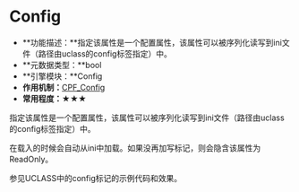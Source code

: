 # Config

- **功能描述：**指定该属性是一个配置属性，该属性可以被序列化读写到ini文件（路径由uclass的config标签指定）中。
- **元数据类型：**bool
- **引擎模块：**Config
- **作用机制：**[CPF_Config](../../../Flags/EPropertyFlags/CPF_Config.md)
- **常用程度：**★★★

指定该属性是一个配置属性，该属性可以被序列化读写到ini文件（路径由uclass的config标签指定）中。

在载入的时候会自动从ini中加载。如果没再加写标记，则会隐含该属性为ReadOnly。

参见UCLASS中的config标记的示例代码和效果。